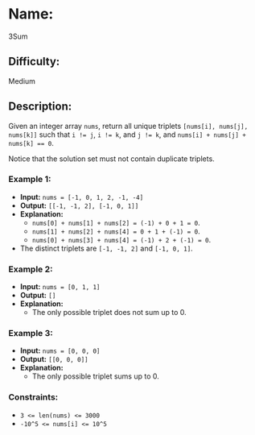 # Name: 
3Sum

## Difficulty: 
Medium

## Description: 
Given an integer array `nums`, return all unique triplets `[nums[i], nums[j], nums[k]]` such that `i != j`, `i != k`, and `j != k`, and `nums[i] + nums[j] + nums[k] == 0`.

Notice that the solution set must not contain duplicate triplets.

### Example 1:

- **Input:** `nums = [-1, 0, 1, 2, -1, -4]`
- **Output:** `[[-1, -1, 2], [-1, 0, 1]]`
- **Explanation:**
  - `nums[0] + nums[1] + nums[2] = (-1) + 0 + 1 = 0`.
  - `nums[1] + nums[2] + nums[4] = 0 + 1 + (-1) = 0`.
  - `nums[0] + nums[3] + nums[4] = (-1) + 2 + (-1) = 0`.
- The distinct triplets are `[-1, -1, 2]` and `[-1, 0, 1]`.

### Example 2:

- **Input:** `nums = [0, 1, 1]`
- **Output:** `[]`
- **Explanation:**
  - The only possible triplet does not sum up to 0.

### Example 3:

- **Input:** `nums = [0, 0, 0]`
- **Output:** `[[0, 0, 0]]`
- **Explanation:**
  - The only possible triplet sums up to 0.

### Constraints:
- `3 <= len(nums) <= 3000`
- `-10^5 <= nums[i] <= 10^5`